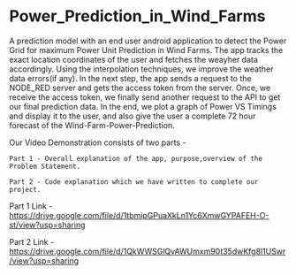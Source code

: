 # Power_Prediction_in_Wind_Farms
A prediction model with an end user android application to detect the Power Grid for maximum Power Unit Prediction in Wind Farms.
The app tracks the exact location coordinates of the user and fetches the weayher data accordingly. Using the interpolation techniques, we improve the weather data errors(if any).
In the next step, the app sends a request to the NODE_RED server and gets the access token from the server.
Once, we receive the access token, we finally send another request to the API to get our final prediction data.
In the end, we plot a graph of Power VS Timings and display it to the user, and also give the user a complete 72 hour forecast of the Wind-Farm-Power-Prediction.




Our Video Demonstration consists of two parts -

	Part 1 - Overall explanation of the app, purpose,overview of the Problem Statement.
	
	Part 2 - Code explanation which we have written to complete our project.


Part 1 Link - https://drive.google.com/file/d/1tbmipGPuaXkLn1Yc6XmwGYPAFEH-O-st/view?usp=sharing

Part 2 Link - https://drive.google.com/file/d/1QkWWSGlQvAWUmxm90t35dwKfg8l1USwr/view?usp=sharing
